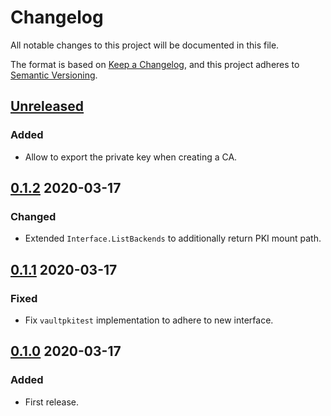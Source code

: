 # Changelog

All notable changes to this project will be documented in this file.

The format is based on [Keep a Changelog](https://keepachangelog.com/en/1.0.0/),
and this project adheres to [Semantic Versioning](https://semver.org/spec/v2.0.0.html).



## [Unreleased]


### Added

- Allow to export the private key when creating a CA.


## [0.1.2] 2020-03-17

### Changed

- Extended `Interface.ListBackends` to additionally return PKI mount path.


## [0.1.1] 2020-03-17

### Fixed

- Fix `vaultpkitest` implementation to adhere to new interface.



## [0.1.0] 2020-03-17

### Added

- First release.



[Unreleased]: https://github.com/giantswarm/vaultpki/compare/v0.1.2...HEAD
[0.1.2]: https://github.com/giantswarm/vaultpki/releases/tag/v0.1.2
[0.1.1]: https://github.com/giantswarm/vaultpki/releases/tag/v0.1.1
[0.1.0]: https://github.com/giantswarm/vaultpki/releases/tag/v0.1.0
